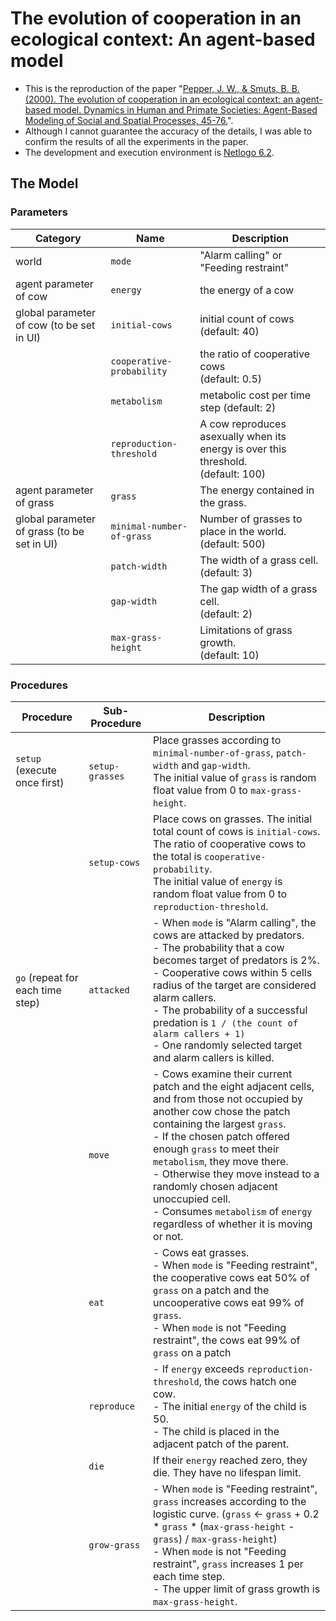 # The evolution of cooperation in an ecological context: An agent-based model

- This is the reproduction of the paper "[Pepper, J. W., & Smuts, B. B. (2000). The evolution of cooperation in an ecological context: an agent-based model. Dynamics in Human and Primate Societies: Agent-Based Modeling of Social and Spatial Processes, 45-76.](https://www.researchgate.net/publication/247870731_The_evolution_of_cooperation_in_an_ecological_context_An_agent-based_model)".
- Although I cannot guarantee the accuracy of the details, I was able to confirm the results of all the experiments in the paper.
- The development and execution environment is [Netlogo 6.2](http://ccl.northwestern.edu/netlogo/).

## The Model

### Parameters

|Category|Name|Description|
|---|---|---|
|world|`mode`|"Alarm calling" or "Feeding restraint"|
|agent parameter of cow|`energy`|the energy of a cow|
|global parameter of cow (to be set in UI)|`initial-cows`|initial count of cows <br/>(default: 40)|
||`cooperative-probability`|the ratio of cooperative cows<br/>(default: 0.5)|
||`metabolism`|metabolic cost per time step (default: 2)|
||`reproduction-threshold`|A cow reproduces asexually when its energy is over this threshold.<br/>(default: 100)|
|agent parameter of grass|`grass`|The energy contained in the grass.|
|global parameter of grass (to be set in UI)|`minimal-number-of-grass`|Number of grasses to place in the world.<br/>(default: 500)|
||`patch-width`|The width of a grass cell.<br/>(default: 3)|
||`gap-width`|The gap width of a grass cell.<br/>(default: 2)|
||`max-grass-height`|Limitations of grass growth.<br/>(default: 10)|

### Procedures

|Procedure|Sub-Procedure|Description|
|---|---|---|
|`setup` (execute once first)|`setup-grasses`|Place grasses according to `minimal-number-of-grass`, `patch-width` and `gap-width`.<br/>The initial value of `grass` is random float value from 0 to `max-grass-height`.|
||`setup-cows`|Place cows on grasses. The initial total count of cows is `initial-cows`. The ratio of cooperative cows to the total is `cooperative-probability`.<br/>The initial value of `energy` is random float value from 0 to `reproduction-threshold`.|
|`go` (repeat for each time step)|`attacked`|- When `mode` is "Alarm calling", the cows are attacked by predators.<br/>- The probability that a cow becomes target of predators is 2%.<br/>- Cooperative cows within 5 cells radius of the target are considered alarm callers.<br/>- The probability of a successful predation is `1 / (the count of alarm callers + 1)`<br/>- One randomly selected target and alarm callers is killed.|
||`move`|- Cows examine their current patch and the eight adjacent cells, and from those not occupied by another cow chose the patch containing the largest `grass`.<br/>- If the chosen patch offered enough `grass` to meet their `metabolism`, they move there.<br/>- Otherwise they move instead to a randomly chosen adjacent unoccupied cell.<br/>- Consumes `metabolism` of `energy` regardless of whether it is moving or not.|
||`eat`|- Cows eat grasses.<br/> - When `mode` is "Feeding restraint", the cooperative cows eat 50% of `grass` on a patch and the uncooperative cows eat 99% of `grass`.<br/>- When `mode` is not "Feeding restraint", the cows eat 99% of `grass` on a patch|
||`reproduce`|- If `energy` exceeds `reproduction-threshold`, the cows hatch one cow.<br/>- The initial `energy` of the child is 50.<br/>- The child is placed in the adjacent patch of the parent.|
||`die`|If their `energy` reached zero, they die. They have no lifespan limit.|
||`grow-grass`|- When `mode` is "Feeding restraint", `grass` increases according to the logistic curve. (`grass` <- `grass` + 0.2 * `grass` * (`max-grass-height` - `grass`) / `max-grass-height`)<br/>- When `mode` is not "Feeding restraint", `grass` increases 1 per each time step.<br/>- The upper limit of grass growth is `max-grass-height`.|
